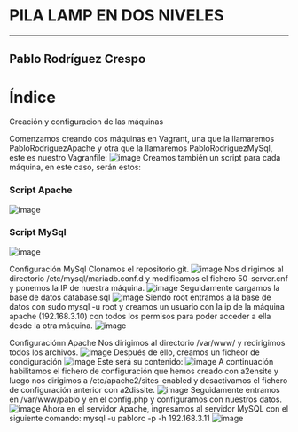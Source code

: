 # PILA LAMP EN DOS NIVELES 
---
## Pablo Rodríguez Crespo


# Índice
Creación y configuracion de las máquinas


Comenzamos creando dos máquinas en Vagrant, una que la llamaremos PabloRodriguezApache y otra que la llamaremos PabloRodriguezMySql, este es nuestro Vagranfile:
![image](https://github.com/user-attachments/assets/94efe147-a523-4e3d-b6a1-3150d11f0525)
Creamos también un script para cada máquina, en este caso, serán estos:
### Script Apache
![image](https://github.com/user-attachments/assets/ee598802-2e06-4a01-860e-092d6fa32a95)
### Script MySql
![image](https://github.com/user-attachments/assets/2e439fb2-ed55-462b-8fb2-76b0cf7a61da)

Configuración MySql
Clonamos el repositorio git.
![image](https://github.com/user-attachments/assets/fc12c751-25e0-4350-8a83-17b85bf7f2c3)
Nos dirigimos al directorio /etc/mysql/mariadb.conf.d y modificamos el fichero 50-server.cnf y ponemos la IP de nuestra máquina.
![image](https://github.com/user-attachments/assets/e6278ba5-fac7-4547-8f39-5e945ef7d1fb)
Seguidamente cargamos la base de datos database.sql
![image](https://github.com/user-attachments/assets/e3385b1d-3421-4a74-9439-4ff22e63e589)
Siendo root entramos a la base de datos con sudo mysql -u root y creamos un usuario con la ip de la máquina apache (192.168.3.10) con todos los permisos para poder acceder a ella desde la otra máquina.
![image](https://github.com/user-attachments/assets/ea96325f-635e-45eb-b362-0d0dd0b643a0)

Configuraciónn Apache
Nos dirigimos al directorio /var/www/ y redirigimos todos los archivos.
![image](https://github.com/user-attachments/assets/8c5cc0d5-f869-421c-9b52-6ce39b284ff7)
Después de ello, creamos un ficheor de condiguración 
![image](https://github.com/user-attachments/assets/7334e9d9-eced-4050-acdb-c82cf9fc7694)
Este será su contenido:
![image](https://github.com/user-attachments/assets/10957cc8-ff98-4dcd-8d3b-5edb66fad342)
A continuación habilitamos el fichero de configuración que hemos creado con a2ensite y luego nos dirigimos a /etc/apache2/sites-enabled y desactivamos el fichero de configuración anterior con a2dissite.
![image](https://github.com/user-attachments/assets/e0341624-aad1-44f0-b11a-764ca18a6b63)
Seguidamente entramos en /var/www/pablo y en el config.php y configuramos con nuestros datos.
![image](https://github.com/user-attachments/assets/6cf9535b-16ae-4cb3-ac04-94df9ce85831)
Ahora en el servidor Apache, ingresamos al servidor MySQL con el siguiente comando: mysql -u pablorc -p -h 192.168.3.11
![image](https://github.com/user-attachments/assets/71684502-98b6-4864-b162-75bd369cf572)


